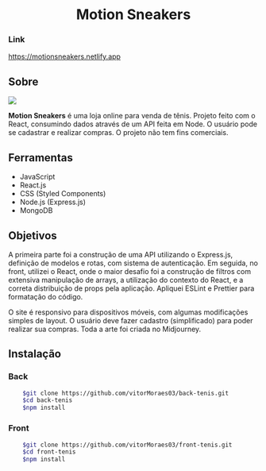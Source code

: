 ﻿<h1 align="center">
    Motion Sneakers
</h1>

### Link

https://motionsneakers.netlify.app

## Sobre

<img src="./images/motion-full-gif.gif"/>

**Motion Sneakers** é uma loja online para venda de tênis. Projeto feito com o React, consumindo dados através de um API feita em Node. O usuário pode se cadastrar e realizar compras. O projeto não tem fins comerciais.


## Ferramentas

- JavaScript
- React.js
- CSS (Styled Components)
- Node.js (Express.js)
- MongoDB

## Objetivos

A primeira parte foi a construção de uma API utilizando o Express.js, definição de modelos e rotas, com sistema de autenticação. Em seguida, no front, utilizei o React, onde o maior desafio foi a construção de filtros com extensiva manipulação de arrays, a utilização do contexto do React, e a correta distribuição de props pela aplicação. Apliquei ESLint e Prettier para formatação do código.

O site é responsivo para dispositivos móveis, com algumas modificações simples de layout. O usuário deve fazer cadastro (simplificado) para poder realizar sua compras. Toda a arte foi criada no Midjourney.

## Instalação

### Back

```bash
    $git clone https://github.com/vitorMoraes03/back-tenis.git
    $cd back-tenis
    $npm install
```

### Front

```bash
    $git clone https://github.com/vitorMoraes03/front-tenis.git
    $cd front-tenis
    $npm install
```


